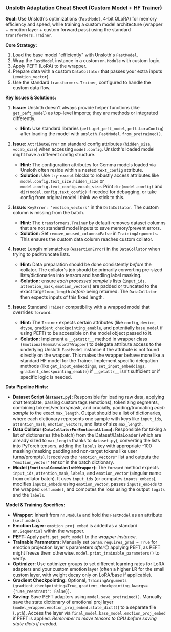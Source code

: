 ### Unsloth Adaptation Cheat Sheet (Custom Model + HF Trainer)

**Goal:** Use Unsloth's optimizations (`FastModel`, 4-bit QLoRA) for memory efficiency and speed, while training a custom model architecture (wrapper + emotion layer + custom forward pass) using the standard `transformers.Trainer`.

**Core Strategy:**

1.  Load the base model "efficiently" with Unsloth's `FastModel`.
2.  Wrap the `FastModel` instance in a custom `nn.Module` with custom logic.
3.  Apply PEFT (LoRA) to the wrapper.
4.  Prepare data with a custom `DataCollator` that passes your extra inputs (`emotion_vector`).
5.  Use the standard `transformers.Trainer`, configured to handle the custom data flow.

**Key Issues & Solutions:**

1.  **Issue:** Unsloth doesn't always provide helper functions (like `get_peft_model`) as top-level imports; they are methods or integrated differently.
    *   **Hint:** Use standard libraries (`peft.get_peft_model`, `peft.LoraConfig`) after loading the model with `unsloth.FastModel.from_pretrained()`.

2.  **Issue:** `AttributeError` on standard config attributes (`hidden_size`, `vocab_size`) when accessing `model.config`. Unsloth's loaded model might have a different config structure.
    *   **Hint:** The configuration attributes for Gemma models loaded via Unsloth often reside within a nested `text_config` attribute.
    *   **Solution:** Use `try-except` blocks to robustly access attributes like `model.config.text_size.hidden_size` or `model.config.text_config.vocab_size`. Print `dir(model.config)` and `dir(model.config.text_config)` if needed for debugging, or take config from original model I think we stick to this.

3.  **Issue:** `KeyError: 'emotion_vectors'` in the `DataCollator`. The custom column is missing from the batch.
    *   **Hint:** The `transformers.Trainer` by default removes dataset columns that are not standard model inputs to save memory/prevent errors.
    *   **Solution:** Set `remove_unused_columns=False` in `TrainingArguments`. This ensures the custom data column reaches custom collator.

4.  **Issue:** Length mismatches (`AssertionError`) in the `DataCollator` when trying to pad/truncate lists.
    *   **Hint:** Data preparation should be done consistently *before* the collator. The collator's job should be primarily converting pre-sized lists/dictionaries into tensors and handling label masking.
    *   **Solution:** ensure *each processed sample's* lists (`input_ids`, `attention_mask`, `emotion_vectors`) are padded or truncated to the exact target `max_length` *before* being returned. The `DataCollator` then expects inputs of this fixed length.

5.  **Issue:** Standard `Trainer` compatibility with a wrapped model that overrides `forward`.
    *   **Hint:** The `Trainer` expects certain attributes (like `config`, `device`, `dtype`, `gradient_checkpointing_enable`, and potentially `base_model` if using PEFT) to be accessible on the model object passed to it.
    *   **Solution:** Implement a `__getattr__` method in wrapper class (`EmotionalGemmaUnslothWrapper`) to delegate attribute access to the underlying Unsloth `FastModel` instance if the attribute is not found directly on the wrapper. This makes the wrapper behave more like a standard HF model for the Trainer. Implement specific delegation methods (like `get_input_embeddings`, `set_input_embeddings`, `gradient_checkpointing_enable`) if `__getattr__` isn't sufficient or if specific logic is needed.

**Data Pipeline Hints:**

*   **Dataset Script (`dataset.py`):** Responsible for loading raw data, applying chat template, parsing custom tags (emotions), tokenizing segments, combining tokens/vectors/mask, and crucially, padding/truncating *each sample* to the exact `max_length`. Output should be a list of dictionaries, where each dictionary represents one sample with keys like `input_ids`, `attention_mask`, `emotion_vectors`, and lists of size `max_length`.
*   **Data Collator (`DataCollatorForEmotionalLlama`):** Responsible for taking a list of dictionaries (the batch) from the Dataset/DataLoader (which are already sized to `max_length` thanks to `dataset.py`), converting the lists into PyTorch tensors, adding the `labels` key with appropriate -100 masking (masking padding and non-target tokens like user turns/prompts). It receives the `"emotion_vectors"` list and outputs the `"emotion_vector"` tensor in the batch dictionary.
*   **Model (`EmotionalGemmaUnslothWrapper`):** The `forward` method expects `input_ids`, `attention_mask`, `labels`, and `emotion_vector` (singular name from collator batch). It uses `input_ids` (or computes `inputs_embeds`), modifies `inputs_embeds` using `emotion_vector`, passes `inputs_embeds` to the wrapped `self.model`, and computes the loss using the output `logits` and the `labels`.

**Model & Training Specifics:**

*   **Wrapper:** Inherit from `nn.Module` and hold the `FastModel` as an attribute (`self.model`).
*   **Emotion Layer:** `emotion_proj_embed` is added as a standard `nn.Sequential` within the wrapper.
*   **PEFT:** Apply `peft.get_peft_model` to the *wrapper instance*.
*   **Trainable Parameters:** Manually set `param.requires_grad = True` for emotion projection layer's parameters *after*😔 applying PEFT, as PEFT might freeze them otherwise. `model.print_trainable_parameters()` to verify.
*   **Optimizer:** Use optimizer groups to set different learning rates for LoRA adapters and your custom emotion layer (often a higher LR for the small custom layer, with weight decay only on LoRA/base if applicable).
*   **Gradient Checkpointing:** Optional, `TrainingArguments` (`gradient_checkpointing=True`, `gradient_checkpointing_kwargs={"use_reentrant": False}`).
*   **Saving:** Save PEFT adapters using `model.save_pretrained()`. Manually save the state dictionary of emotional proj layer (`model_wrapper.emotion_proj_embed.state_dict()`) to a separate file (`.pth`). Access the layer via `final_model.base_model.emotion_proj_embed` if PEFT is applied. *Remember to move tensors to CPU before saving state dicts if needed.*
